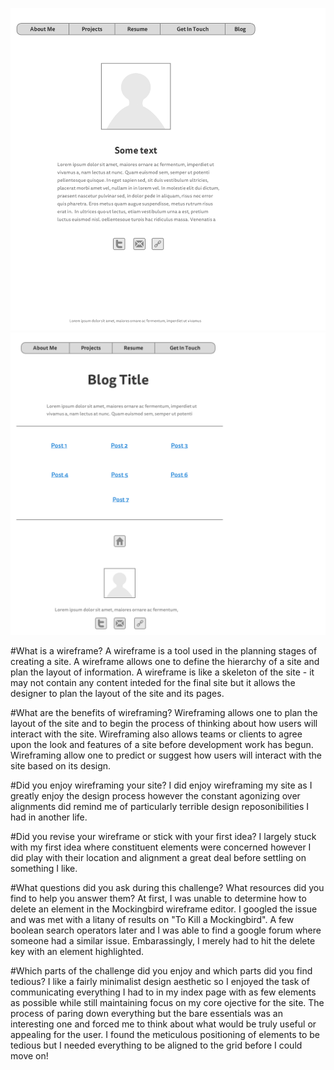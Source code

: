 ![Index Wireframe](imgs/wireframe-index.png)
![Blog Wireframe](imgs/wireframe-blog-index.png)

#What is a wireframe?
A wireframe is a tool used in the planning stages of creating a site. A wireframe allows one to define the hierarchy of a site and plan the layout of information. A wireframe is like a skeleton of the site - it may not contain any content inteded for the final site but it allows the designer to plan the layout of the site and its pages.

#What are the benefits of wireframing?
Wireframing allows one to plan the layout of the site and to begin the process of thinking about how users will interact with the site. Wireframing also allows teams or clients to agree upon the look and features of a site before development work has begun. Wireframing allow one to predict or suggest how users will interact with the site based on its design.

#Did you enjoy wireframing your site?
I did enjoy wireframing my site as I greatly enjoy the design process however the constant agonizing over alignments did remind me of particularly terrible design reposonibilities I had in another life.

#Did you revise your wireframe or stick with your first idea?
I largely stuck with my first idea where constituent elements were concerned however I did play with their location and alignment a great deal before settling on something I like.

#What questions did you ask during this challenge? What resources did you find to help you answer them?
At first, I was unable to determine how to delete an element in the Mockingbird wireframe editor. I googled the issue and was met with a litany of results on "To Kill a Mockingbird". A few boolean search operators later and I was able to find a google forum where someone had a similar issue. Embarassingly, I merely had to hit the delete key with an element highlighted.

#Which parts of the challenge did you enjoy and which parts did you find tedious?
I like a fairly minimalist design aesthetic so I enjoyed the task of communicating everything I had to in my index page with as few elements as possible while still maintaining focus on my core ojective for the site. The process of paring down everything but the bare essentials was an interesting one and forced me to think about what would be truly useful or appealing for the user. I found the meticulous positioning of elements to be tedious but I needed everything to be aligned to the grid before I could move on!